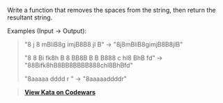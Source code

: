 Write a function that removes the spaces from the string, then return the resultant string.

Examples (Input -> Output):

> "8 j 8   mBliB8g  imjB8B8  jl  B" -> "8j8mBliB8gimjB8B8jlB"
> 
> "8 8 Bi fk8h B 8 BB8B B B  B888 c hl8 BhB fd" -> "88Bifk8hB8BB8BBBB888chl8BhBfd"
> 
> "8aaaaa dddd r     " -> "8aaaaaddddr"

> **[View Kata on Codewars](https://www.codewars.com/kata/57eae20f5500ad98e50002c5/train/java)**
